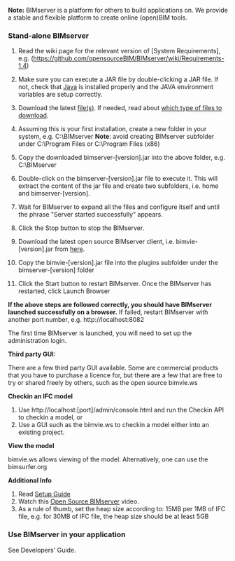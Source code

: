**Note:** BIMserver is a platform for others to build applications on. We provide a stable and flexible platform to create online (open)BIM tools.

### **Stand-alone BIMserver**

1. Read the wiki page for the relevant version of [System Requirements], e.g. (https://github.com/opensourceBIM/BIMserver/wiki/Requirements-1.4)

2. Make sure you can execute a JAR file by double-clicking a JAR file. If not, check that [Java](http://www.java.com) is installed properly and the JAVA environment variables are setup correctly.

3. Download the latest [file(s)](https://github.com/opensourceBIM/BIMserver/releases). If needed, read about [which type of files to download](https://github.com/opensourceBIM/BIMserver/wiki/Download).

4. Assuming this is your first installation, create a new folder in your system, e.g. C:\BIMserver
**Note**: avoid creating BIMserver subfolder under C:\Program Files or C:\Program Files (x86)

5. Copy the downloaded bimserver-[version].jar into the above folder, e.g. C:\BIMserver

6. Double-click on the bimserver-[version].jar file to execute it. This will extract the content of the jar file and create two subfolders, i.e. home and bimserver-[version].

7. Wait for BIMserver to expand all the files and configure itself and until the phrase "Server started successfully" appears.

8. Click the Stop button to stop the BIMserver.

9. Download the latest open source BIMserver client, i.e. bimvie-[version].jar from [here](https://github.com/opensourceBIM/bimvie.ws/releases).

10. Copy the bimvie-[version].jar file into the plugins subfolder under the bimserver-[version] folder

11. Click the Start button to restart BIMserver. Once the BIMserver has restarted, click Launch Browser

**If the above steps are followed correctly, you should have BIMserver launched successfully on a browser.** If failed, restart BIMserver with another port number, e.g. http://localhost:8082

The first time BIMserver is launched, you will need to set up the administration login.


**Third party GUI:**

There are a few third party GUI available. Some are commercial products that you have to purchase a licence for, but there are a few that are free to try or shared freely by others, such as the open source bimvie.ws

**Checkin an IFC model**

1. Use http://localhost:[port]/admin/console.html and run the Checkin API to checkin a model, or
2. Use a GUI such as the bimvie.ws to checkin a model either into an existing project.

**View the model**

bimvie.ws allows viewing of the model. Alternatively, one can use the bimsurfer.org

**Additional Info**

1. Read [Setup Guide](https://github.com/opensourceBIM/BIMserver/wiki/Setup)
2. Watch this [Open Source BIMserver](http://www.youtube.com/watch?v=greB5jHi6JQ) video.
3. As a rule of thumb, set the heap size according to: 15MB per 1MB of IFC file, e.g. for 30MB of IFC file, the heap size should be at least 5GB

### **Use BIMserver in your application**

See Developers' Guide.